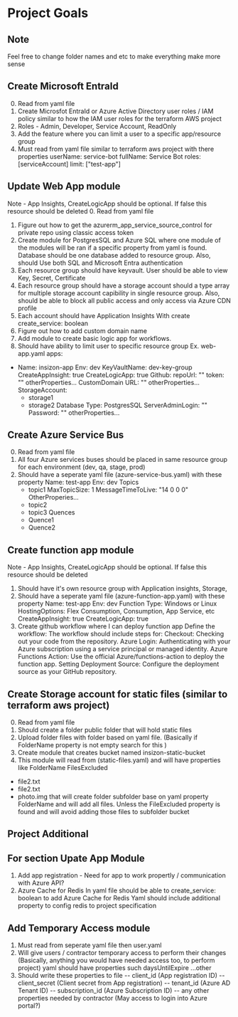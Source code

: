 # Project Goals


## Note
Feel free to change folder names and etc to make everything make more sense


## Create Microsoft EntraId 
0. Read from yaml file
1. Create Microsfot EntraId or Azure Active Directory user roles / IAM policy
similar to how the IAM user roles for the terraform AWS project
2. Roles - Admin, Developer, Service Account, ReadOnly
3. Add the feature where you can limit a user to a specific app/resource group
4. Must read from yaml file similar to terraform aws project with there properties
userName: service-bot
    fullName: Service Bot
    roles: [serviceAccount]
    limit: ["test-app"]



## Update Web App module
Note - App Insights, CreateLogicApp should be optional. If false this resource should be deleted
0. Read from yaml file
1. Figure out how to get the azurerm_app_service_source_control for private repo using classic access token
2. Create module for PostgresSQL and Azure SQL where one module of the modules will 
be ran if a specific property from yaml is found. Database should be one database added to resource group. Also, should Use both SQL and Microsoft Entra authentication
3. Each resource group should have keyvault. User should be able to view Key, Secret, Certificate
4. Each resource group should have a storage account should a type array for 
multiple storage account capibility in single resource group. Also, should be able to block all public access and only access via Azure CDN profile
5. Each account should have Application Insights
With create create_service: boolean
6. Figure out how to add custom domain name
7. Add module to create basic logic app for workflows.
8. Should have ability to limit user to specific resource group
Ex. web-app.yaml
apps:
  - Name:  insizon-app
    Env:   dev
    KeyVaultName: dev-key-group
    CreateAppInsight: true
    CreateLogicApp: true
    Github: 
      repoUrl: ""
      token: ""
      otherProperties...
    CustomDomain
      URL: ""
      otherProperties...
    StorageAccount:
      - storage1
      - storage2
    Database
      Type: PostgresSQL
      ServerAdminLogin: ""
      Password: ""
      otherProperties...




## Create Azure Service Bus
0. Read from yaml file
1. All four Azure services buses should be placed in same resource group for each
environment (dev, qa, stage, prod)
2. Should have a seperate yaml file (azure-service-bus.yaml) with these property
  Name: test-app
  Env: dev
  Topics
    - topic1
        MaxTopicSize: 1
        MessageTimeToLive: "14 0 0 0"
        OtherProperies...
    - topic2
    - topic3
  Quences
    - Quence1
    - Quence2


## Create function app module
Note - App Insights, CreateLogicApp should be optional. If false this resource should be deleted
1. Should have it's own resource group with Application insights, Storage, 
2. Should have a seperate yaml file (azure-function-app.yaml) with these property
  Name: test-app
  Env: dev
  Function
    Type: Windows or Linux
    HostingOptions: Flex Consumption, Consumption, App Service, etc
  CreateAppInsight: true
  CreateLogicApp: true
3. Create github workflow where I can deploy function app
Define the workflow:
The workflow should include steps for:
Checkout: Checking out your code from the repository. 
Azure Login: Authenticating with your Azure subscription using a service principal or managed identity. 
Azure Functions Action: Use the official Azure/functions-action to deploy the function app. 
Setting Deployment Source: Configure the deployment source as your GitHub repository. 


## Create Storage account for static files (similar to terraform aws project)
0. Read from yaml file
0. Should create a folder public folder that will hold static files
1. Upload folder files with folder based on yaml file. (Basically if FolderName property is not empty search for this )
2. Create module that creates bucket named insizon-static-bucket
3. This module will read from (static-files.yaml) and will have 
properties like 
FolderName
FilesExcluded
  - file2.txt
  - file2.txt
  - photo.img
that will create folder subfolder base on yaml property FolderName and will add all files. Unless the FileExcluded property is found and will avoid adding those files to subfolder bucket


## Project Additional


## For section Upate App Module
1. Add app registration - Need for app to work propertly / communication with Azure API?
2. Azure Cache for Redis
In yaml file should be able to create_service: boolean
to add Azure Cache for Redis
Yaml should include additional property to config redis to project specification


## Add Temporary Access module 
1. Must read from seperate yaml file then user.yaml
2. Will give users / contractor temporary access to perform their changes (Basically, anything you would have needed access too, to perform project)
yaml should have properties such
daysUntilExpire
...other
4. Should write these properties to file
-- client_id (App registration ID)
-- client_secret (Client secret from App registration)
-- tenant_id (Azure AD Tenant ID)
-- subscription_id (Azure Subscription ID)
-- any other properties needed by contractor (May access to login into Azure portal?)
